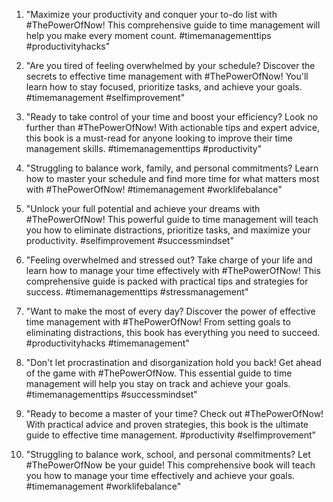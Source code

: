 1. "Maximize your productivity and conquer your to-do list with #ThePowerOfNow! This comprehensive guide to time management will help you make every moment count. #timemanagementtips #productivityhacks"

2. "Are you tired of feeling overwhelmed by your schedule? Discover the secrets to effective time management with #ThePowerOfNow! You'll learn how to stay focused, prioritize tasks, and achieve your goals. #timemanagement #selfimprovement"

3. "Ready to take control of your time and boost your efficiency? Look no further than #ThePowerOfNow! With actionable tips and expert advice, this book is a must-read for anyone looking to improve their time management skills. #timemanagementtips #productivity"

4. "Struggling to balance work, family, and personal commitments? Learn how to master your schedule and find more time for what matters most with #ThePowerOfNow! #timemanagement #worklifebalance"

5. "Unlock your full potential and achieve your dreams with #ThePowerOfNow! This powerful guide to time management will teach you how to eliminate distractions, prioritize tasks, and maximize your productivity. #selfimprovement #successmindset"

6. "Feeling overwhelmed and stressed out? Take charge of your life and learn how to manage your time effectively with #ThePowerOfNow! This comprehensive guide is packed with practical tips and strategies for success. #timemanagementtips #stressmanagement"

7. "Want to make the most of every day? Discover the power of effective time management with #ThePowerOfNow! From setting goals to eliminating distractions, this book has everything you need to succeed. #productivityhacks #timemanagement"

8. "Don't let procrastination and disorganization hold you back! Get ahead of the game with #ThePowerOfNow. This essential guide to time management will help you stay on track and achieve your goals. #timemanagementtips #successmindset"

9. "Ready to become a master of your time? Check out #ThePowerOfNow! With practical advice and proven strategies, this book is the ultimate guide to effective time management. #productivity #selfimprovement"

10. "Struggling to balance work, school, and personal commitments? Let #ThePowerOfNow be your guide! This comprehensive book will teach you how to manage your time effectively and achieve your goals. #timemanagement #worklifebalance"



